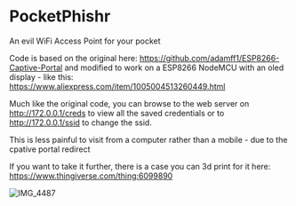 # PocketPhishr
An evil WiFi Access Point for your pocket

Code is based on the original here: https://github.com/adamff1/ESP8266-Captive-Portal and modified to work on a ESP8266 NodeMCU with an oled display - like this: https://www.aliexpress.com/item/1005004513260449.html

Much like the original code, you can browse to the web server on http://172.0.0.1/creds to view all the saved credentials or to http://172.0.0.1/ssid to change the ssid.

This is less painful to visit from a computer rather than a mobile - due to the cpative portal redirect


If you want to take it further, there is a case you can 3d print for it here: https://www.thingiverse.com/thing:6099890

![IMG_4487](https://github.com/AnotherWayIn/PocketPhishr/assets/10500665/691bf384-637d-4af8-b2d8-cbeb152cc0a4)
